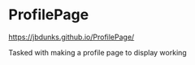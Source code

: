 # ProfilePage

https://jbdunks.github.io/ProfilePage/

Tasked with making a profile page to display working
